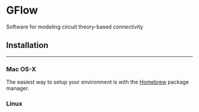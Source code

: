 # GFlow
Software for modeling circuit theory-based connectivity

## Installation
---------------

### Mac OS-X

The easiest way to setup your environment is with the
[Homebrew](http://brew.sh) package manager.


### Linux
